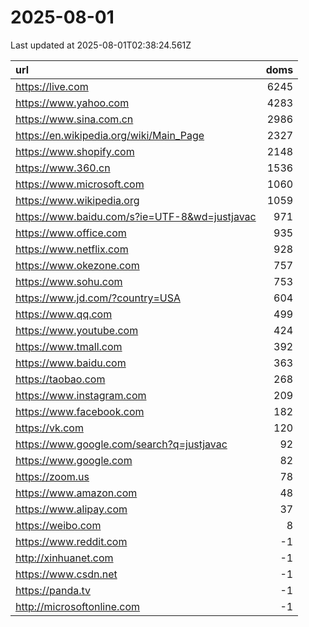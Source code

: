 # 2025-08-01

<!-- BEGIN -->
Last updated at 2025-08-01T02:38:24.561Z

url | doms
:- | -:
https://live.com | 6245
https://www.yahoo.com | 4283
https://www.sina.com.cn | 2986
https://en.wikipedia.org/wiki/Main_Page | 2327
https://www.shopify.com | 2148
https://www.360.cn | 1536
https://www.microsoft.com | 1060
https://www.wikipedia.org | 1059
https://www.baidu.com/s?ie=UTF-8&wd=justjavac | 971
https://www.office.com | 935
https://www.netflix.com | 928
https://www.okezone.com | 757
https://www.sohu.com | 753
https://www.jd.com/?country=USA | 604
https://www.qq.com | 499
https://www.youtube.com | 424
https://www.tmall.com | 392
https://www.baidu.com | 363
https://taobao.com | 268
https://www.instagram.com | 209
https://www.facebook.com | 182
https://vk.com | 120
https://www.google.com/search?q=justjavac | 92
https://www.google.com | 82
https://zoom.us | 78
https://www.amazon.com | 48
https://www.alipay.com | 37
https://weibo.com | 8
https://www.reddit.com | -1
http://xinhuanet.com | -1
https://www.csdn.net | -1
https://panda.tv | -1
http://microsoftonline.com | -1
<!-- END -->
